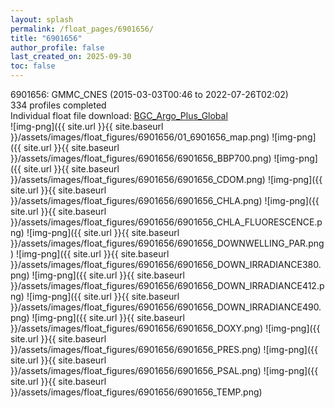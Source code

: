 ```yaml
---
layout: splash
permalink: /float_pages/6901656/
title: "6901656"
author_profile: false
last_created_on: 2025-09-30
toc: false
---
```

 
6901656: GMMC_CNES (2015-03-03T00:46 to 2022-07-26T02:02)\
334 profiles completed\
Individual float file download: [BGC_Argo_Plus_Global](https://ftp.soest.hawaii.edu/bgc_argo_plus/Individual_Floats/outliers_removed/6901656_Sprof_processed.nc)\
![img-png]({{ site.url }}{{ site.baseurl }}/assets/images/float_figures/6901656/01_6901656_map.png)
![img-png]({{ site.url }}{{ site.baseurl }}/assets/images/float_figures/6901656/6901656_BBP700.png)
![img-png]({{ site.url }}{{ site.baseurl }}/assets/images/float_figures/6901656/6901656_CDOM.png)
![img-png]({{ site.url }}{{ site.baseurl }}/assets/images/float_figures/6901656/6901656_CHLA.png)
![img-png]({{ site.url }}{{ site.baseurl }}/assets/images/float_figures/6901656/6901656_CHLA_FLUORESCENCE.png)
![img-png]({{ site.url }}{{ site.baseurl }}/assets/images/float_figures/6901656/6901656_DOWNWELLING_PAR.png)
![img-png]({{ site.url }}{{ site.baseurl }}/assets/images/float_figures/6901656/6901656_DOWN_IRRADIANCE380.png)
![img-png]({{ site.url }}{{ site.baseurl }}/assets/images/float_figures/6901656/6901656_DOWN_IRRADIANCE412.png)
![img-png]({{ site.url }}{{ site.baseurl }}/assets/images/float_figures/6901656/6901656_DOWN_IRRADIANCE490.png)
![img-png]({{ site.url }}{{ site.baseurl }}/assets/images/float_figures/6901656/6901656_DOXY.png)
![img-png]({{ site.url }}{{ site.baseurl }}/assets/images/float_figures/6901656/6901656_PRES.png)
![img-png]({{ site.url }}{{ site.baseurl }}/assets/images/float_figures/6901656/6901656_PSAL.png)
![img-png]({{ site.url }}{{ site.baseurl }}/assets/images/float_figures/6901656/6901656_TEMP.png)
